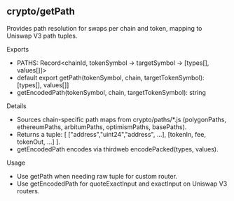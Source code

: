 ## crypto/getPath

Provides path resolution for swaps per chain and token, mapping to Uniswap V3 path tuples.

Exports
- PATHS: Record<chainId, tokenSymbol -> targetSymbol -> [types[], values[]]>
- default export getPath(tokenSymbol, chain, targetTokenSymbol): [types[], values[]]
- getEncodedPath(tokenSymbol, chain, targetTokenSymbol): string

Details
- Sources chain-specific path maps from crypto/paths/*.js (polygonPaths, ethereumPaths, arbitumPaths, optimismPaths, basePaths).
- Returns a tuple: [ ["address","uint24","address", ...], [tokenIn, fee, tokenOut, ...] ].
- getEncodedPath encodes via thirdweb encodePacked(types, values).

Usage
- Use getPath when needing raw tuple for custom router.
- Use getEncodedPath for quoteExactInput and exactInput on Uniswap V3 routers.
